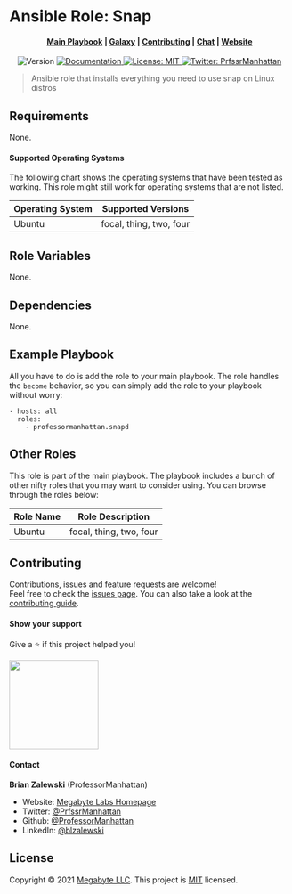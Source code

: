 # Ansible Role: Snap

<div align="center">
  <h4>
    <a href="{{ main_playbook_url }}">Main Playbook</a>
    <span> | </span>
    <a href="https://galaxy.ansible.com/professormanhattan/snapd">Galaxy</a>
    <span> | </span>
    <a href="https://contrib">Contributing</a>
    <span> | </span>
    <a href="{{ chat_url }}">Chat</a>
    <span> | </span>
    <a href="{{ homepage_url }}">Website</a>
  </h4>
</div>
<p style="text-align:center;">
  <img alt="Version" src="https://img.shields.io/badge/version-1.0.0-blue.svg?cacheSeconds=2592000" />
  <a href="https://megabyte.space/wiki/snapd" target="_blank">
    <img alt="Documentation" src="https://img.shields.io/badge/documentation-yes-brightgreen.svg" />
  </a>
  <a href="https://gitlab.com/megabyte-space/ansible-roles/snapd/-/raw/master/LICENSE" target="_blank">
    <img alt="License: MIT" src="https://img.shields.io/badge/License-MIT-yellow.svg" />
  </a>
  <a href="https://twitter.com/PrfssrManhattan" target="_blank">
    <img alt="Twitter: PrfssrManhattan" src="https://img.shields.io/twitter/follow/PrfssrManhattan.svg?style=social" />
  </a>
</p>

> Ansible role that installs everything you need to use snap on Linux distros

## Requirements

None.

#### Supported Operating Systems

The following chart shows the operating systems that have been tested as working. This role might still work for operating systems that are not listed.

| Operating System | Supported Versions      |
| ---------------- | ----------------------- |
| Ubuntu           | focal, thing, two, four |

## Role Variables

None.

## Dependencies

None.

## Example Playbook

All you have to do is add the role to your main playbook. The role handles the `become` behavior, so you can simply add the role to your playbook without worry:

```lang-yml
- hosts: all
  roles:
    - professormanhattan.snapd
```

## Other Roles

This role is part of the main playbook. The playbook includes a bunch of other nifty roles that you may want to consider using. You can browse through the roles below:

| Role Name | Role Description        |
| --------- | ----------------------- |
| Ubuntu    | focal, thing, two, four |

## Contributing

Contributions, issues and feature requests are welcome!<br />Feel free to check the [issues page](https://gitlab.com/megabyte-space/ansible-roles/snapd/-/issues). You can also take a look at the [contributing guide](https://gitlab.com/megabyte-space/ansible-roles/snapd/-/raw/master/CONTRIBUTING.md).

#### Show your support

Give a ⭐️ if this project helped you!

<a href="https://www.patreon.com/ProfessorManhattan">
  <img src="https://c5.patreon.com/external/logo/become_a_patron_button@2x.png" width="160">
</a>

#### Contact

**Brian Zalewski** (ProfessorManhattan)

- Website: [Megabyte Labs Homepage](https://megabyte.space)
- Twitter: [@PrfssrManhattan](https://twitter.com/PrfssrManhattan)
- Github: [@ProfessorManhattan](https://github.com/ProfessorManhattan)
- LinkedIn: [@blzalewski](https://linkedin.com/in/blzalewski)

## License

Copyright © 2021 [Megabyte LLC](https://megabyte.space). This project is [MIT](https://gitlab.com/megabyte-space/ansible-roles/snapd/-/raw/master/LICENSE) licensed.
